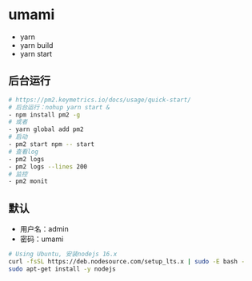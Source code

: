 # umami

- yarn
- yarn build
- yarn start

## 后台运行

```bash
# https://pm2.keymetrics.io/docs/usage/quick-start/
# 后台运行：nohup yarn start &
- npm install pm2 -g
# 或者
- yarn global add pm2
# 启动
- pm2 start npm -- start
# 查看log
- pm2 logs
- pm2 logs --lines 200
# 监控
- pm2 monit

```

## 默认

- 用户名：admin
- 密码：umami

```bash
# Using Ubuntu, 安装nodejs 16.x
curl -fsSL https://deb.nodesource.com/setup_lts.x | sudo -E bash -
sudo apt-get install -y nodejs
```
